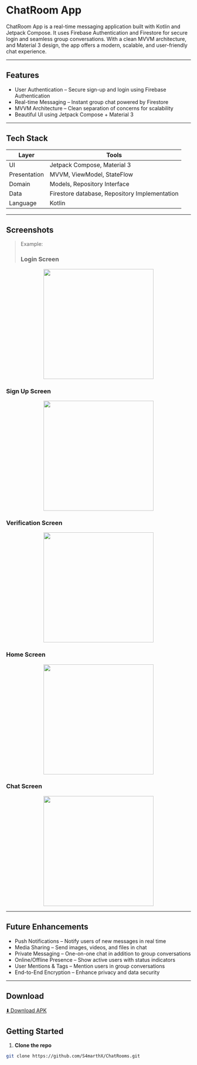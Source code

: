 # ChatRoom App

ChatRoom App is a real-time messaging application built with Kotlin and Jetpack Compose. It uses Firebase Authentication and Firestore for secure login and seamless group conversations.
With a clean MVVM architecture, and Material 3 design, the app offers a modern, scalable, and user-friendly chat experience.

---

## Features

-  User Authentication – Secure sign-up and login using Firebase Authentication
-  Real-time Messaging – Instant group chat powered by Firestore
-  MVVM Architecture – Clean separation of concerns for scalability
-  Beautiful UI using Jetpack Compose + Material 3

---

## Tech Stack

| Layer        | Tools                                         |
|--------------|-----------------------------------------------|
| UI           | Jetpack Compose, Material 3                   |
| Presentation | MVVM, ViewModel, StateFlow                    |
| Domain       | Models, Repository Interface                  |
| Data         | Firestore database, Repository Implementation |
| Language     | Kotlin                                        |

---

## Screenshots

> Example:
> ### Login Screen

<p align="center">
  <img src="assets/login.png" width="300"/>
</p>

### Sign Up Screen

<p align="center">
  <img src="assets/signup.png" width="300"/>
</p>

### Verification Screen

<p align="center">
  <img src="assets/verification.png" width="300"/>
</p>

### Home Screen

<p align="center">
  <img src="assets/rooms.png" width="300"/>
</p>

### Chat Screen

<p align="center">
  <img src="assets/chatscreen.png" width="300"/>
</p>

---

## Future Enhancements

-  Push Notifications – Notify users of new messages in real time
-  Media Sharing – Send images, videos, and files in chat
-  Private Messaging – One-on-one chat in addition to group conversations
-  Online/Offline Presence – Show active users with status indicators
-  User Mentions & Tags – Mention users in group conversations
-  End-to-End Encryption – Enhance privacy and data security

---
## Download

[⬇️ Download APK](https://drive.google.com/file/d/133s2bzId-9FUmyEb5ISOdW-dcQmMJC85/view?usp=sharing)

## Getting Started

1. **Clone the repo**
```bash
git clone https://github.com/S4marthX/ChatRooms.git